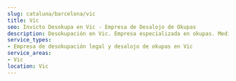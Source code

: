```yaml
---
slug: cataluna/barcelona/vic
title: Vic
seo: Invicto Desokupa en Vic - Empresa de Desalojo de Okupas
description: Desokupación en Vic. Empresa especializada en okupas. Mediación legal y desalojo express. Presupuesto gratuito.
service_types:
- Empresa de desokupación legal y desalojo de okupas en Vic
service_areas:
- Vic
location: Vic
---
```

